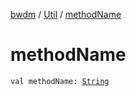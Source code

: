 [bwdm](../index.md) / [Util](index.md) / [methodName](./method-name.md)

# methodName

`val methodName: `[`String`](https://kotlinlang.org/api/latest/jvm/stdlib/kotlin/-string/index.html)